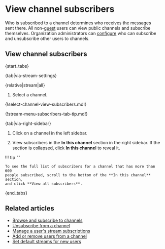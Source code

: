 # View channel subscribers

Who is subscribed to a channel determines who receives the messages sent there.
All non-[guest](/help/guest-users) users can view public channels and subscribe
themselves. Organization administrators can
[configure](/help/configure-who-can-invite-to-streams) who can subscribe and
unsubscribe other users to channels.

## View channel subscribers

{start_tabs}

{tab|via-stream-settings}

{relative|stream|all}

1. Select a channel.

{!select-channel-view-subscribers.md!}

{!stream-menu-subscribers-tab-tip.md!}

{tab|via-right-sidebar}

1. Click on a channel in the left sidebar.

1. View subscribers in the **In this channel** section in the right sidebar. If
   the section is collapsed, click **In this channel** to reveal it.

!!! tip ""

    To see the full list of subscribers for a channel that has more than 600
    people subscribed, scroll to the bottom of the **In this channel** section,
    and click **View all subscribers**.

{end_tabs}

## Related articles

* [Browse and subscribe to channels](/help/browse-and-subscribe-to-channels)
* [Unsubscribe from a channel](/help/unsubscribe-from-a-channel)
* [Manage a user's stream subscriptions](/help/manage-user-stream-subscriptions)
* [Add or remove users from a channel](/help/add-or-remove-users-from-a-channel)
* [Set default streams for new users](/help/set-default-streams-for-new-users)
